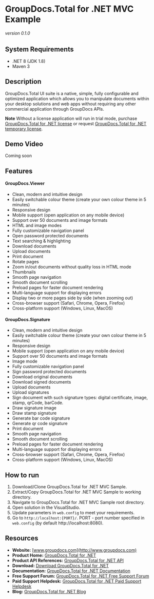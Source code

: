 # GroupDocs.Total for .NET MVC Example
###### version 0.1.0


## System Requirements
- .NET 8 (JDK 1.8)
- Maven 3


## Description
GroupDocs.Total UI suite is a native, simple, fully configurable and optimized application which allows you to manipulate documents within your desktop solutions and web apps without requiring any other commercial application through GroupDocs APIs.

**Note** Without a license application will run in trial mode, purchase [GroupDocs.Total for .NET license](https://purchase.groupdocs.com/order-online-step-1-of-8.aspx) or request [GroupDocs.Total for .NET temporary license](https://purchase.groupdocs.com/temporary-license).


## Demo Video
Coming soon


## Features
#### GroupDocs.Viewer
- Clean, modern and intuitive design
- Easily switchable colour theme (create your own colour theme in 5 minutes)
- Responsive design
- Mobile support (open application on any mobile device)
- Support over 50 documents and image formats
- HTML and image modes
- Fully customizable navigation panel
- Open password protected documents
- Text searching & highlighting
- Download documents
- Upload documents
- Print document
- Rotate pages
- Zoom in/out documents without quality loss in HTML mode
- Thumbnails
- Smooth page navigation
- Smooth document scrolling
- Preload pages for faster document rendering
- Multi-language support for displaying errors
- Display two or more pages side by side (when zooming out)
- Cross-browser support (Safari, Chrome, Opera, Firefox)
- Cross-platform support (Windows, Linux, MacOS)
#### GroupDocs.Signature
- Clean, modern and intuitive design
- Easily switchable colour theme (create your own colour theme in 5 minutes)
- Responsive design
- Mobile support (open application on any mobile device)
- Support over 50 documents and image formats
- Image mode
- Fully customizable navigation panel
- Sign password protected documents
- Download original documents
- Download signed documents
- Upload documents
- Upload signatures
- Sign document with such signature types: digital certificate, image, stamp, qrCode, barCode.
- Draw signature image
- Draw stamp signature
- Generate bar code signature
- Generate qr code signature
- Print document
- Smooth page navigation
- Smooth document scrolling
- Preload pages for faster document rendering
- Multi-language support for displaying errors
- Cross-browser support (Safari, Chrome, Opera, Firefox)
- Cross-platform support (Windows, Linux, MacOS)


## How to run
1. Download/Clone GroupDocs.Total for .NET MVC Sample.
2. Extract/Copy GroupDocs.Total for .NET MVC Sample to working directory.
3. Navigate to GroupDocs.Total for .NET MVC Sample root directory.
4. Open solution in the VisualStudio.
5. Update parameters in `web.config` to meet your requirements.
6. Go to `http://localhost:{PORT}/`.
PORT - port number specified in `web.config` (by default http://localhost:8080).


## Resources
- **Website:** [www.groupdocs.com](http://www.groupdocs.com)
- **Product Home:** [GroupDocs.Total for .NET](https://products.groupdocs.com/total/.NET)
- **Product API References:** [GroupDocs.Total for .NET API](https://apireference.groupdocs.com)
- **Download:** [Download GroupDocs.Total for .NET](http://downloads.groupdocs.com/total/.NET)
- **Documentation:** [GroupDocs.Total for .NET Documentation](https://docs.groupdocs.com/dashboard.action)
- **Free Support Forum:** [GroupDocs.Total for .NET Free Support Forum](https://forum.groupdocs.com/c/total)
- **Paid Support Helpdesk:** [GroupDocs.Total for .NET Paid Support Helpdesk](https://helpdesk.groupdocs.com)
- **Blog:** [GroupDocs.Total for .NET Blog](https://blog.groupdocs.com/category/groupdocs-total-product-family)
